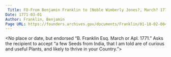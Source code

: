 ```yaml
---
 Title: FO-From Benjamin Franklin to [Noble Wimberly Jones?, March? 1771]: fragment; résumé
Date: 1771-03-01
Author: Franklin, Benjamin
Page URL: https://founders.archives.gov/documents/Franklin/01-18-02-0043
---
```


<No place or date, but endorsed “B. Franklin Esq. March or Apl. 1771.” Asks the recipient to accept “a few Seeds from India, that I am told are of curious and useful Plants, and likely to thrive in your Country.”>

